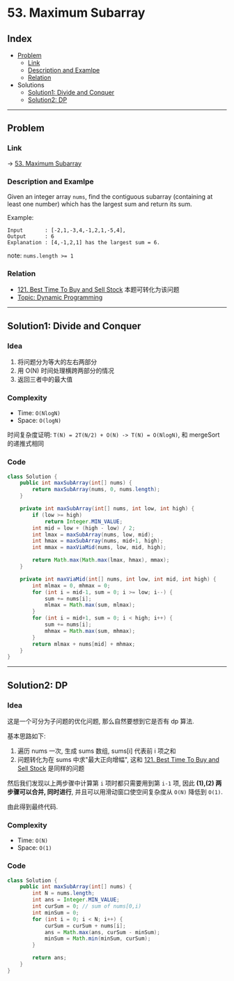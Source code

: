 # 53. Maximum Subarray

## Index

- [Problem](#problem)
  - [Link](#Link)
  - [Description and Examlpe](#description-and-examlpe)
  - [Relation](#relation)
- Solutions
  - [Solution1: Divide and Conquer](#solution1-divide-and-conquer)
  - [Solution2: DP](#solution2-dp)

----

## Problem

### Link

-> [53. Maximum Subarray][1]

### Description and Examlpe

Given an integer array `nums`, find the contiguous subarray (containing at least one number) which has the largest sum and return its sum.

Example:

```nohighlight
Input       : [-2,1,-3,4,-1,2,1,-5,4],
Output      : 6
Explanation : [4,-1,2,1] has the largest sum = 6.
```

note: `nums.length >= 1`

### Relation

- [121. Best Time To Buy and Sell Stock][2] 本题可转化为该问题
- [Topic: Dynamic Programming][3]

----

## Solution1: Divide and Conquer

### Idea

1. 将问题分为等大的左右两部分
2. 用 O(N) 时间处理横跨两部分的情况
3. 返回三者中的最大值

### Complexity

- Time: `O(NlogN)`
- Space: `O(logN)`

时间复杂度证明: `T(N) = 2T(N/2) + O(N) -> T(N) = O(NlogN)`, 和 mergeSort 的递推式相同

### Code

```java
class Solution {
    public int maxSubArray(int[] nums) {
        return maxSubArray(nums, 0, nums.length);
    }

    private int maxSubArray(int[] nums, int low, int high) {
        if (low >= high)
            return Integer.MIN_VALUE;
        int mid = low + (high - low) / 2;
        int lmax = maxSubArray(nums, low, mid);
        int hmax = maxSubArray(nums, mid+1, high);
        int mmax = maxViaMid(nums, low, mid, high);

        return Math.max(Math.max(lmax, hmax), mmax);
    }

    private int maxViaMid(int[] nums, int low, int mid, int high) {
        int mlmax = 0, mhmax = 0;
        for (int i = mid-1, sum = 0; i >= low; i--) {
            sum += nums[i];
            mlmax = Math.max(sum, mlmax);
        }
        for (int i = mid+1, sum = 0; i < high; i++) {
            sum += nums[i];
            mhmax = Math.max(sum, mhmax);
        }
        return mlmax + nums[mid] + mhmax;
    }
}
```

----

## Solution2: DP

### Idea

这是一个可分为子问题的优化问题, 那么自然要想到它是否有 dp 算法.

基本思路如下:

1. 遍历 nums 一次, 生成 sums 数组, sums[i] 代表前 i 项之和
2. 问题转化为在 sums 中求"最大正向增幅", 这和 [121. Best Time To Buy and Sell Stock][2] 是同样的问题

然后我们发现以上两步骤中计算第 `i` 项时都只需要用到第 `i-1` 项, 因此 **(1),(2) 两步骤可以合并, 同时进行**, 并且可以用滑动窗口使空间复杂度从 `O(N)` 降低到 `O(1)`.

由此得到最终代码.

### Complexity

- Time: `O(N)`
- Space: `O(1)`

### Code

```java
class Solution {
    public int maxSubArray(int[] nums) {
        int N = nums.length;
        int ans = Integer.MIN_VALUE;
        int curSum = 0; // sum of nums[0,i)
        int minSum = 0;
        for (int i = 0; i < N; i++) {
            curSum = curSum + nums[i];
            ans = Math.max(ans, curSum - minSum);
            minSum = Math.min(minSum, curSum);
        }

        return ans;
    }
}
```

[1]: https://leetcode.com/problems/maximum-subarray/
[2]: ../solutions/121.best-time-to-buy-and-sell-stock.md
[3]: ../topics/dynamic-programming.md
